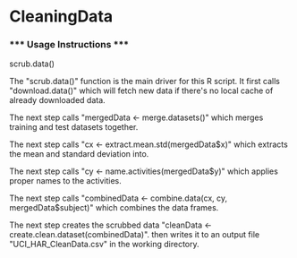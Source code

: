 # CleaningData
### *** Usage Instructions ***
scrub.data()

The "scrub.data()" function is the main driver for this R script.
It first calls "download.data()" which will fetch new data if there's 
no local cache of already downloaded data. 

The next step calls "mergedData <- merge.datasets()" which merges 
training and test datasets together.

The next step calls "cx <- extract.mean.std(mergedData$x)" which 
extracts the mean and standard deviation into.

The next step calls "cy <- name.activities(mergedData$y)" which
applies proper names to the activities.

The next step calls "combinedData <- combine.data(cx, cy, mergedData$subject)"
which combines the data frames.

The next step creates the scrubbed data "cleanData <- create.clean.dataset(combinedData)".
then writes it to an output file "UCI_HAR_CleanData.csv" in the working directory.


